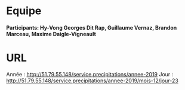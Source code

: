 # Equipe
#### Participants: Hy-Vong Georges Dit Rap, Guillaume Vernaz, Brandon Marceau, Maxime Daigle-Vigneault

# URL
Année : http://51.79.55.148/service.precipitations/annee-2019
Jour : http://51.79.55.148/service.precipitations/annee-2019/mois-12/jour-23
